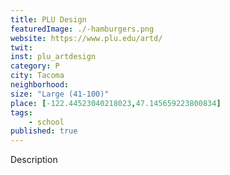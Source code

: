 ```yaml
---
title: PLU Design
featuredImage: ./-hamburgers.png
website: https://www.plu.edu/artd/
twit: 
inst: plu_artdesign
category: P
city: Tacoma
neighborhood:
size: "Large (41-100)"
place: [-122.44523040218023,47.145659223800834]
tags:
    - school
published: true
---
```


Description
